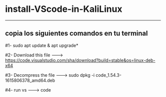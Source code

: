 # install-VScode-in-KaliLinux
----
copia los siguientes comandos en tu terminal
----

#1- sudo apt update & apt upgrade*

#2- Download this file --->    
https://code.visualstudio.com/sha/download?build=stable&os=linux-deb-x64

#3- Decompress the file --->
sudo dpkg -i code_1.54.3-1615806378_amd64.deb

#4- run vs --->
code
